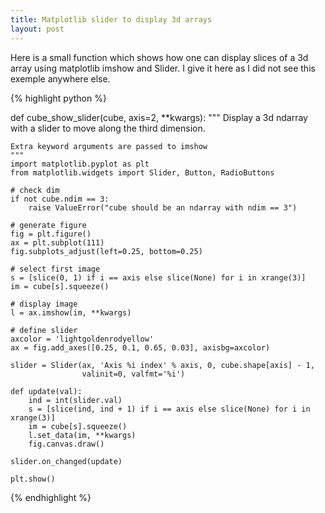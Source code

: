 ```yaml
--- 
title: Matplotlib slider to display 3d arrays
layout: post
---
```


Here is a small function which shows how one can display slices of a
3d array using matplotlib imshow and Slider. I give it here as I did
not see this exemple anywhere else.

{% highlight python %}

def cube_show_slider(cube, axis=2, **kwargs):
    """
    Display a 3d ndarray with a slider to move along the third dimension.

    Extra keyword arguments are passed to imshow
    """
    import matplotlib.pyplot as plt
    from matplotlib.widgets import Slider, Button, RadioButtons

    # check dim
    if not cube.ndim == 3:
        raise ValueError("cube should be an ndarray with ndim == 3")

    # generate figure
    fig = plt.figure()
    ax = plt.subplot(111)
    fig.subplots_adjust(left=0.25, bottom=0.25)

    # select first image
    s = [slice(0, 1) if i == axis else slice(None) for i in xrange(3)]
    im = cube[s].squeeze()

    # display image
    l = ax.imshow(im, **kwargs)

    # define slider
    axcolor = 'lightgoldenrodyellow'
    ax = fig.add_axes([0.25, 0.1, 0.65, 0.03], axisbg=axcolor)

    slider = Slider(ax, 'Axis %i index' % axis, 0, cube.shape[axis] - 1,
                    valinit=0, valfmt='%i')

    def update(val):
        ind = int(slider.val)
        s = [slice(ind, ind + 1) if i == axis else slice(None) for i in xrange(3)]
        im = cube[s].squeeze()
        l.set_data(im, **kwargs)
        fig.canvas.draw()

    slider.on_changed(update)

    plt.show()

{% endhighlight %}
